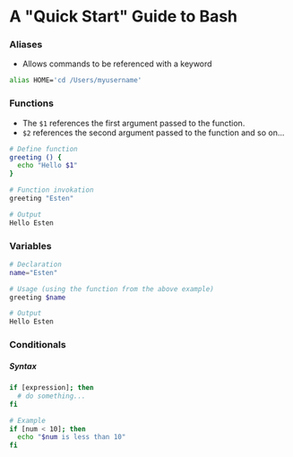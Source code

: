 # A "Quick Start" Guide to Bash

### Aliases
- Allows commands to be referenced with a keyword
```bash
alias HOME='cd /Users/myusername'
```

### Functions
- The ```$1``` references the first argument passed to the function.
- ```$2``` references the second argument passed to the function and so on...

```bash
# Define function
greeting () {
  echo "Hello $1"
}

# Function invokation
greeting "Esten"

# Output
Hello Esten
```

### Variables

```bash
# Declaration
name="Esten"

# Usage (using the function from the above example)
greeting $name

# Output
Hello Esten
```

### Conditionals

##### Syntax
```bash
if [expression]; then
  # do something...
fi

# Example
if [num < 10]; then
  echo "$num is less than 10"
fi
```





